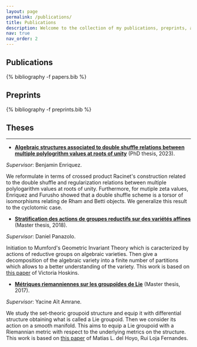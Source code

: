 ```yaml
---
layout: page
permalink: /publications/
title: Publications
description: Welcome to the collection of my publications, preprints, and theses.
nav: true
nav_order: 2
---
```


## Publications
<!-- _pages/publications.md -->
<div class="publications">

{% bibliography -f papers.bib %}

</div>


## Preprints
<div class="publications">

{% bibliography -f preprints.bib %}

</div>

## Theses


<hr/>


- **[Algebraic structures associated to double shuffle relations between multiple polylogrithm values at roots of unity](https://theses.hal.science/tel-04017713)** (PhD thesis, 2023).

*Supervisor*: Benjamin Enriquez.

We reformulate in terms of crossed product Racinet's construction related to the double shuffle and regularization relations between multiple polylogarithm values at roots of unity. Furthermore, for mutiple zeta values, Enriquez and Furusho showed that a double shuffle scheme is a torsor of isomorphisms relating de Rham and Betti objects. We generalize this result to the cyclotomic case.

- **[Stratification des actions de groupes reductifs sur des variétés affines](https://khalefyaddaden.github.io/assets/pdf/memoire_m2_unistra.pdf)** (Master thesis, 2018).

*Supervisor*: Daniel Panazolo.

Initiation to Mumford's Geometric Invariant Theory which is caracterized by actions of reductive groups on algebraic varieties. Then give a decomposition of the algebraic variety into a finite number of partitions which allows to a better understanding of the variety. This work is based on [this paper](https://arxiv.org/abs/1210.6811) of Victoria Hoskins.

- **[Métriques riemanniennes sur les groupoïdes de Lie](https://khalefyaddaden.github.io/assets/pdf/memoire_m2_usthb.pdf)** (Master thesis, 2017).

*Supervisor*: Yacine Aït Amrane.

We study the set-theoric groupoid structure and equip it with differential structure obtaining what is called a Lie groupoid. Then we consider its action on a smooth manifold. This aims to equip a Lie groupoid with a Riemannian metric with respect to the underlying metrics on the structure. This work is based on [this paper](https://arxiv.org/abs/1404.5989) of Matias L. del Hoyo, Rui Loja Fernandes.
